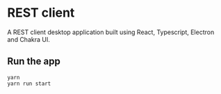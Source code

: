 # REST client 
A REST client desktop application built using React, Typescript, Electron and Chakra UI.


## Run the app

```
yarn 
yarn run start
```